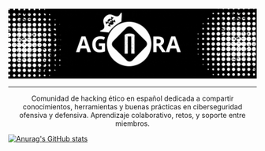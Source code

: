 ![Descripción opcional](https://raw.githubusercontent.com/agoralatam/agoralatam/refs/heads/main/assets/top_pannel.gif)

---

<p align="center">Comunidad de hacking ético en español dedicada a compartir conocimientos, herramientas y buenas prácticas en ciberseguridad ofensiva y defensiva. Aprendizaje colaborativo, retos, y soporte entre miembros.</p>

[![Anurag's GitHub stats](https://github-readme-stats.vercel.app/api?username=agoralatam)](https://github.com/agoralatam/github-readme-stats)

